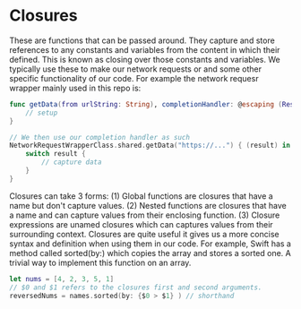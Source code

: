 # Closures

These are functions that can be passed around. They capture and store references to any constants and variables from the content in which their defined. This is known as closing over those constants and variables. We typically use these to make our network requests or and some other specific functionality of our code. For example the network requesr wrapper mainly used in this repo is:

```swift
func getData(from urlString: String), completionHandler: @escaping (Result<Data, Errors>) ->Void {
    // setup
}

// We then use our completion handler as such
NetworkRequestWrapperClass.shared.getData("https://...") { (result) in
    switch result {
        // capture data
    }
}

```

Closures can take 3 forms: (1) Global functions are closures that have a name but don't capture values. (2) Nested functions are closures that have a name and can capture values from their enclosing function. (3) Closure expressions are unamed closures which can captures values from their surrounding context. Closures are quite useful it gives us a more concise syntax and definition when using them in our code. For example, Swift has a method called sorted(by:) which copies the array and stores a sorted one. A trivial way to implement this function on an array.

```swift
let nums = [4, 2, 3, 5, 1]
// $0 and $1 refers to the closures first and second arguments. 
reversedNums = names.sorted(by: {$0 > $1} ) // shorthand

```




